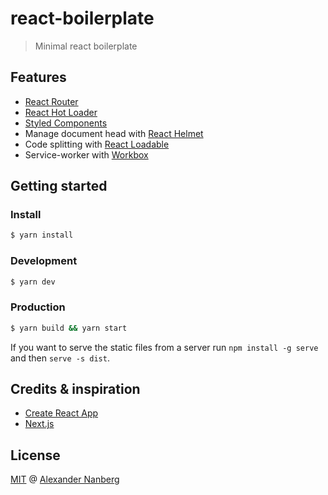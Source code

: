 # react-boilerplate
> Minimal react boilerplate

## Features
- [React Router](https://github.com/ReactTraining/react-router)
- [React Hot Loader](https://github.com/gaearon/react-hot-loader)
- [Styled Components](https://github.com/styled-components/styled-components)
- Manage document head with [React Helmet](https://github.com/nfl/react-helmet)
- Code splitting with [React Loadable](https://github.com/thejameskyle/react-loadable)
- Service-worker with [Workbox](https://github.com/GoogleChrome/workbox)

## Getting started
### Install
```bash
$ yarn install
```

### Development
```bash
$ yarn dev
```

### Production
```bash
$ yarn build && yarn start
```

If you want to serve the static files from a server run `npm install -g serve` and then `serve -s dist`.

## Credits & inspiration
- [Create React App](https://github.com/facebookincubator/create-react-app)
- [Next.js](https://github.com/zeit/next.js/)

## License 
[MIT](license) @ [Alexander Nanberg](https://alexandernanberg.com)
